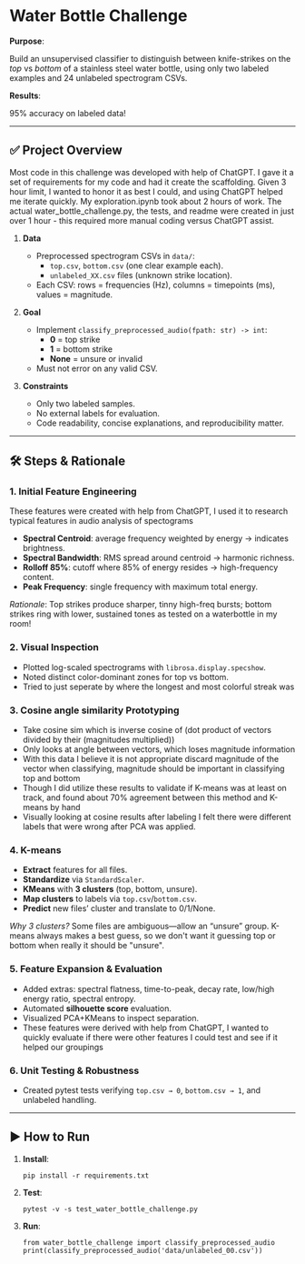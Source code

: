 # Water Bottle Challenge

**Purpose**: 

Build an unsupervised classifier to distinguish between knife-strikes on the *top* vs *bottom* of a stainless steel water bottle, using only two labeled examples and 24 unlabeled spectrogram CSVs.    


**Results**: 

95% accuracy on labeled data!    

---

## ✅ Project Overview
Most code in this challenge was developed with help of ChatGPT. I gave it a set of requirements for my code and had it create the scaffolding. 
Given 3 hour limit, I wanted to honor it as best I could, and using ChatGPT helped me iterate quickly.
My exploration.ipynb took about 2 hours of work. 
The actual water_bottle_challenge.py, the tests, and readme were created in just over 1 hour - this required more manual coding versus ChatGPT assist. 
1. **Data**  
   - Preprocessed spectrogram CSVs in `data/`:  
     - `top.csv`, `bottom.csv` (one clear example each).  
     - `unlabeled_XX.csv` files (unknown strike location).  
   - Each CSV: rows = frequencies (Hz), columns = timepoints (ms), values = magnitude.

2. **Goal**  
   - Implement `classify_preprocessed_audio(fpath: str) -> int`:  
     - **0** = top strike  
     - **1** = bottom strike  
     - **None** = unsure or invalid  
   - Must not error on any valid CSV.

3. **Constraints**  
   - Only two labeled samples.  
   - No external labels for evaluation.  
   - Code readability, concise explanations, and reproducibility matter.

---

## 🛠 Steps & Rationale

### 1. Initial Feature Engineering  
These features were created with help from ChatGPT, I used it to research typical features in audio analysis of spectograms
- **Spectral Centroid**: average frequency weighted by energy → indicates brightness.  
- **Spectral Bandwidth**: RMS spread around centroid → harmonic richness.  
- **Rolloff 85%**: cutoff where 85% of energy resides → high-frequency content.  
- **Peak Frequency**: single frequency with maximum total energy.  

*Rationale*: Top strikes produce sharper, tinny high-freq bursts; bottom strikes ring with lower, sustained tones as tested on a waterbottle in my room!

### 2. Visual Inspection  
- Plotted log-scaled spectrograms with `librosa.display.specshow`.  
- Noted distinct color-dominant zones for top vs bottom.
- Tried to just seperate by where the longest and most colorful streak was

### 3. Cosine angle similarity Prototyping  
- Take cosine sim which is inverse cosine of (dot product of vectors divided by their (magnitudes multiplied))
- Only looks at angle between vectors, which loses magnitude information
- With this data I believe it is not appropriate discard magnitude of the vector when classifying, magnitude should be important in classifying top and bottom
- Though I did utilize these results to validate if K-means was at least on track, and found about 70% agreement between this method and K-means by hand
- Visually looking at cosine results after labeling I felt there were different labels that were wrong after PCA was applied.

### 4. K-means
- **Extract** features for all files.  
- **Standardize** via `StandardScaler`.  
- **KMeans** with **3 clusters** (top, bottom, unsure).  
- **Map clusters** to labels via `top.csv`/`bottom.csv`.  
- **Predict** new files’ cluster and translate to 0/1/None.

*Why 3 clusters?* Some files are ambiguous—allow an “unsure” group. K-means always makes a best guess, so we don't want it guessing top or bottom when really it should be "unsure".

### 5. Feature Expansion & Evaluation  
- Added extras: spectral flatness, time-to-peak, decay rate, low/high energy ratio, spectral entropy.  
- Automated **silhouette score** evaluation.  
- Visualized PCA+KMeans to inspect separation.
- These features were derived with help from ChatGPT, I wanted to quickly evaluate if there were other features I could test and see if it helped our groupings

### 6. Unit Testing & Robustness  
- Created pytest tests verifying `top.csv → 0`, `bottom.csv → 1`, and unlabeled handling.  
---

## ▶️ How to Run

1. **Install**:  
    ```
    pip install -r requirements.txt
    ```
2. **Test**:
    ```
    pytest -v -s test_water_bottle_challenge.py
    ```
3. **Run**:
    ```
    from water_bottle_challenge import classify_preprocessed_audio
    print(classify_preprocessed_audio('data/unlabeled_00.csv'))
    ```

